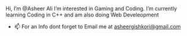 Hi, I’m @Asheer Ali
 I’m interested in Gaming and Coding. I’m currently learning Coding in C++ and am also doing Web Develeopment
- 📫 For an Info dont forget to Email me at asheergishkori@gmail.com

